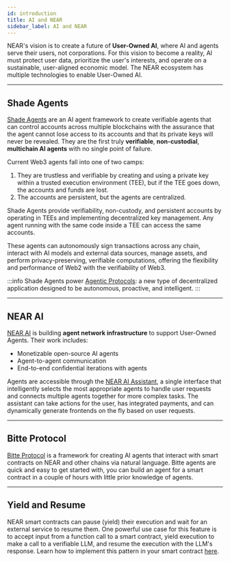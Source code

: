 ```yaml
---
id: introduction
title: AI and NEAR
sidebar_label: AI and NEAR
---
```


NEAR's vision is to create a future of **User-Owned AI**, where AI and agents serve their users, not corporations. For this vision to become a reality, AI must protect user data, prioritize the user's interests, and operate on a sustainable, user-aligned economic model. The NEAR ecosystem has multiple technologies to enable User-Owned AI.

---

## Shade Agents

[Shade Agents](./shade-agents/introduction.md) are an AI agent framework to create verifiable agents that can control accounts across multiple blockchains with the assurance that the agent cannot lose access to its accounts and that its private keys will never be revealed. They are the first truly **verifiable**, **non-custodial**, **multichain AI agents** with no single point of failure.

Current Web3 agents fall into one of two camps:
1. They are trustless and verifiable by creating and using a private key within a trusted execution environment (TEE), but if the TEE goes down, the accounts and funds are lost.
2. The accounts are persistent, but the agents are centralized.

Shade Agents provide verifiability, non-custody, and persistent accounts by operating in TEEs and implementing decentralized key management. Any agent running with the same code inside a TEE can access the same accounts.

These agents can autonomously sign transactions across any chain, interact with AI models and external data sources, manage assets, and perform privacy-preserving, verifiable computations, offering the flexibility and performance of Web2 with the verifiability of Web3.


:::info
Shade Agents power [Agentic Protocols](./shade-agents/examples.md#agentic-protocols): a new type of decentralized application designed to be autonomous, proactive, and intelligent.
:::

---

## NEAR AI

[NEAR AI](https://docs.near.ai/) is building **agent network infrastructure** to support User-Owned Agents. Their work includes:
- Monetizable open-source AI agents
- Agent-to-agent communication
- End-to-end confidential iterations with agents

Agents are accessible through the [NEAR AI Assistant](https://chat.near.ai/chat), a single interface that intelligently selects the most appropriate agents to handle user requests and connects multiple agents together for more complex tasks. The assistant can take actions for the user, has integrated payments, and can dynamically generate frontends on the fly based on user requests.

---

## Bitte Protocol

[Bitte Protocol](https://docs.bitte.ai/prompts/quickstart) is a framework for creating AI agents that interact with smart contracts on NEAR and other chains via natural language. Bitte agents are quick and easy to get started with, you can build an agent for a smart contract in a couple of hours with little prior knowledge of agents. 

---

## Yield and Resume

NEAR smart contracts can pause (yield) their execution and wait for an external service to resume them. One powerful use case for this feature is to accept input from a function call to a smart contract, yield execution to make a call to a verifiable LLM, and resume the execution with the LLM's response. Learn how to implement this pattern in your smart contract [here](../smart-contracts/anatomy/yield-resume.md).